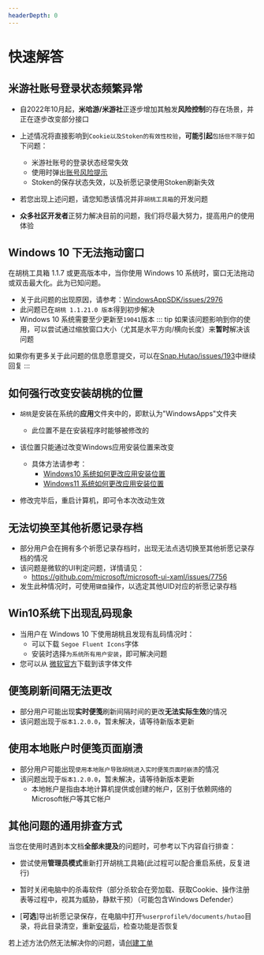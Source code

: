 ```yaml
---
headerDepth: 0
---
```


# 快速解答

## 米游社账号登录状态频繁异常
- 自2022年10月起，**米哈游/米游社**正逐步增加其触发**风险控制**的存在场景，并正在逐步改变部分接口

- 上述情况将直接影响到`Cookie以及Stoken的有效性校验`，**可能引起**`包括但不限于`如下问题：
  - 米游社账号的登录状态经常失效
  - 使用时弹出[账号风险提示](https://hut.ao/FAQ/mihoyo-risk-tip.html)
  - Stoken的保存状态失效，以及祈愿记录使用Stoken刷新失效
- 若您出现上述问题，请您知悉该情况并非`胡桃工具箱`的开发问题

- **众多社区开发者**正努力解决目前的问题，我们将尽最大努力，提高用户的使用体验

## Windows 10 下无法拖动窗口
在胡桃工具箱 1.1.7 或更高版本中，当你使用 Windows 10 系统时，窗口无法拖动或双击最大化。此为已知问题。
- 关于此问题的出现原因，请参考：[WindowsAppSDK/issues/2976](https://github.com/microsoft/WindowsAppSDK/issues/2976)
- 此问题已在`胡桃 1.1.21.0 版本`得到初步解决
- Windows 10 系统需要至少更新至`19041`版本
::: tip
如果该问题影响到你的使用，可以尝试通过缩放窗口大小（尤其是水平方向/横向长度）来**暂时**解决该问题

如果你有更多关于此问题的信息愿意提交，可以在[Snap.Hutao/issues/193](https://github.com/DGP-Studio/Snap.Hutao/issues/193)中继续回复
:::

## 如何**强行**改变安装**胡桃**的位置
- `胡桃`是安装在系统的**应用**文件夹中的，即默认为"WindowsApps"文件夹
  - 此位置不是在安装程序时能够被修改的

- 该位置只能通过改变Windows应用安装位置来改变
  - 具体方法请参考：
    - [Windows10 系统如何更改应用安装位置](https://jingyan.baidu.com/article/676629976a26a715d51b84ec.html)
    - [Windows11 系统如何更改应用安装位置](https://jingyan.baidu.com/article/915fc414b8ddb010384b2006.html)
- 修改完毕后，重启计算机，即可令本次改动生效

## 无法切换至其他祈愿记录存档
- 部分用户会在拥有多个祈愿记录存档时，出现无法点选切换至其他祈愿记录存档的情况
- 该问题是微软的UI判定问题，详情请见：
  - https://github.com/microsoft/microsoft-ui-xaml/issues/7756
- 发生此种情况时，可使用`键盘`操作，以选定其他UID对应的祈愿记录存档

## Win10系统下出现乱码现象
- 当用户在 Windows 10 下使用胡桃且发现有乱码情况时：
  - 可以下载 `Segoe Fluent Icons`字体
  - 安装时选择`为系统所有用户安装`，即可解决问题
- 您可以从 [微软官方](https://aka.ms/SegoeFluentIcons)下载到该字体文件

## **便笺**刷新间隔无法更改
- 部分用户可能出现**实时便笺**刷新间隔时间的更改**无法实际生效**的情况
- 该问题出现于`版本1.2.0.0`，暂未解决，请等待新版本更新

## 使用本地账户时便笺页面崩溃
- 部分用户可能出现`使用本地账户导致胡桃进入实时便笺页面时崩溃`的情况
- 该问题出现于`版本1.2.0.0`，暂未解决，请等待新版本更新
  - 本地帐户是指由本地计算机提供或创建的帐户，区别于依赖网络的Microsoft帐户等其它帐户

## 其他问题的通用排查方式
当您在使用时遇到本文档**全部未提及**的问题时，可参考以下内容自行排查：

- 尝试使用**管理员模式**重新打开胡桃工具箱(此过程可以配合重启系统，反复进行)

- 暂时关闭电脑中的杀毒软件（部分杀软会在旁加载、获取Cookie、操作注册表等过程中，视其为威胁，静默干预）（可能包含Windows Defender）

- [**可选**]导出祈愿记录保存，在电脑中打开`%userprofile%/documents/hutao`目录，将此目录清空，重新[安装](https://hut.ao/quick-start.html)后，检查功能是否恢复

若上述方法仍然无法解决你的问题，请[创建工单](https://hut.ao/statements/bug-report.html)

